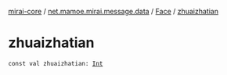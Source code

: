 [mirai-core](../../index.md) / [net.mamoe.mirai.message.data](../index.md) / [Face](index.md) / [zhuaizhatian](./zhuaizhatian.md)

# zhuaizhatian

`const val zhuaizhatian: `[`Int`](https://kotlinlang.org/api/latest/jvm/stdlib/kotlin/-int/index.html)